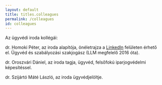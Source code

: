 ```yaml
---
layout: default
title: titles.colleagues
permalink: /colleagues
id: colleagues
---
```

Az ügyvédi iroda kollégái:

dr. Homoki Péter, az iroda alapítója, önéletrajza a <a href="https://www.linkedin.com/in/homoki">LinkedIn</a> felületen érhető el. Ügyvéd és szabályozási szakjogász (LLM megfelelő 2016 óta).

dr. Oroszvári Dániel, az iroda tagja, ügyvéd, felsőfokú iparjogvédelmi képesítéssel.

dr. Szijártó Máté László, az iroda ügyvédjelöltje.

